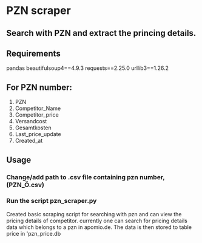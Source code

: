 # PZN scraper

## Search with PZN and extract the princing details.

## Requirements

pandas
beautifulsoup4==4.9.3
requests==2.25.0
urllib3==1.26.2

## For PZN number:
1. PZN
2. Competitor_Name
3. Competitor_price
6. Versandcost
7. Gesamtkosten
8. Last_price_update
9. Created_at 

## Usage
### Change/add path to .csv file containing pzn number, (PZN_Ö.csv)

### Run the script pzn_scraper.py

Created basic scraping script for searching with pzn and can view the pricing details of competitor.
currently one can search for pricing details data which belongs to a pzn in apomio.de.
The data is then stored to table price in 'pzn_price.db 
